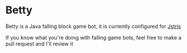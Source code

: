 # Betty
Betty is a Java falling block game bot, it is currently configured for [Jstris](https://ja.jstris.jezevec10.com)

If you know what you're doing with falling game bots, feel free to make a pull request and I'll review it